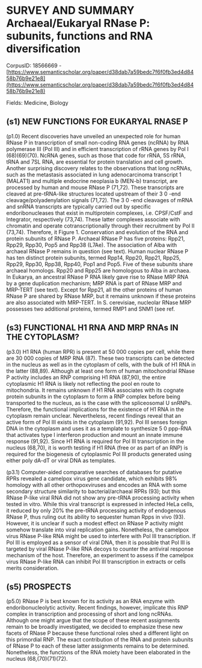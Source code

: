 # SURVEY AND SUMMARY Archaeal/Eukaryal RNase P: subunits, functions and RNA diversification

CorpusID: 18566669 - [https://www.semanticscholar.org/paper/d38dab7a59bedc7f6f0fb3ed4d8458b76b9e21e8](https://www.semanticscholar.org/paper/d38dab7a59bedc7f6f0fb3ed4d8458b76b9e21e8)

Fields: Medicine, Biology

## (s1) NEW FUNCTIONS FOR EUKARYAL RNASE P
(p1.0) Recent discoveries have unveiled an unexpected role for human RNase P in transcription of small non-coding RNA genes (ncRNA) by RNA polymerase III (Pol III) and in efficient transcription of rRNA genes by Pol I (68)(69)(70). NcRNA genes, such as those that code for rRNA, 5S rRNA, tRNA and 7SL RNA, are essential for protein translation and cell growth. Another surprising discovery relates to the observations that long ncRNAs, such as the metastasis associated in lung adenocarcinoma transcript 1 (MALAT1) and multiple endocrine neoplasia b (MEN-b) transcript, are processed by human and mouse RNase P (71,72). These transcripts are cleaved at pre-tRNA-like structures located upstream of their 3 0 -end cleavage/polyadenylation signals (71,72). The 3 0 -end cleavages of mRNA and snRNA transcripts are typically carried out by specific endoribonucleases that exist in multiprotein complexes, i.e. CPSF/CstF and Integrator, respectively (73,74). These latter complexes associate with chromatin and operate cotranscriptionally through their recruitment by Pol II (73,74). Therefore, it  Figure 1. Conservation and evolution of the RNA and protein subunits of RNase P. Archaeal RNase P has five proteins: Rpp21, Rpp29, Rpp30, Pop5 and Rpp38 (L7Ae). The association of Alba with archaeal RNase P remains in question (see text). Human nuclear RNase P has ten distinct protein subunits, termed Rpp14, Rpp20, Rpp21, Rpp25, Rpp29, Rpp30, Rpp38, Rpp40, Pop1 and Pop5. Five of these subunits share archaeal homologs. Rpp20 and Rpp25 are homologous to Alba in archaea. In Eukarya, an ancestral RNase P RNA likely gave rise to RNase MRP RNA by a gene duplication mechanism; MRP RNA is part of RNase MRP and MRP-TERT (see text). Except for Rpp21, all the other proteins of human RNase P are shared by RNase MRP, but it remains unknown if these proteins are also associated with MRP-TERT. In S. cerevisiae, nucleolar RNase MRP possesses two additional proteins, termed RMP1 and SNM1 (see ref.
## (s3) FUNCTIONAL H1 RNA AND MRP RNAs IN THE CYTOPLASM?
(p3.0) H1 RNA (human RPR) is present at 50 000 copies per cell, while there are 30 000 copies of MRP RNA (87). These two transcripts can be detected in the nucleus as well as in the cytoplasm of cells, with the bulk of H1 RNA in the latter (88,89). Although at least one form of human mitochondrial RNase P activity includes an RNP comprising H1 RNA (87,90), the entire cytoplasmic H1 RNA is likely not reflecting the pool en route to mitochondria. It remains unknown if H1 RNA associates with its cognate protein subunits in the cytoplasm to form a RNP complex before being transported to the nucleus, as is the case with the spliceosomal U snRNPs. Therefore, the functional implications for the existence of H1 RNA in the cytoplasm remain unclear. Nevertheless, recent findings reveal that an active form of Pol III exists in the cytoplasm (91,92). Pol III senses foreign DNA in the cytoplasm and uses it as a template to synthesize 5 0 ppp-RNA that activates type I interferon production and mount an innate immune response (91,92). Since H1 RNA is required for Pol III transcription in the nucleus (68,70), it is worth testing if H1 RNA (free or as part of an RNP) is required for the biogenesis of cytoplasmic Pol III products generated using either poly dA-dT or viral DNA as templates.

(p3.1) Computer-aided comparative searches of databases for putative RPRs revealed a camelpox virus gene candidate, which exhibits 98% homology with all other orthopoxviruses and encodes an RNA with some secondary structure similarity to bacterial/archaeal RPRs (93); but this RNase P-like viral RNA did not show any pre-tRNA processing activity when tested in vitro. While this viral transcript is expressed in infected HeLa cells, it reduced by only 20% the pre-tRNA processing activity of endogenous RNase P, thus ruling out its ability to sequester human Rpps in vivo (93). However, it is unclear if such a modest effect on RNase P activity might somehow translate into viral replication gains. Nonetheless, the camelpox virus RNase P-like RNA might be used to interfere with Pol III transcription. If Pol III is employed as a sensor of viral DNA, then it is possible that Pol III is targeted by viral RNase P-like RNA decoys to counter the antiviral response mechanism of the host. Therefore, an experiment to assess if the camelpox virus RNase P-like RNA can inhibit Pol III transcription in extracts or cells merits consideration.
## (s5) PROSPECTS
(p5.0) RNase P is best known for its activity as an RNA enzyme with endoribonucleolytic activity. Recent findings, however, implicate this RNP complex in transcription and processing of short and long ncRNAs. Although one might argue that the scope of these recent assignments remain to be broadly investigated, we decided to emphasize these new facets of RNase P because these functional roles shed a different light on this primordial RNP. The exact contribution of the RNA and protein subunits of RNase P to each of these latter assignments remains to be determined. Nonetheless, the functions of the RNA moiety have been elaborated in the nucleus (68,(70)(71)(72).
